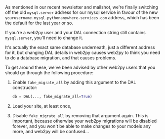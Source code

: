 <!--
.. title: Web2py: how to do a fake migration to change database hostname
.. slug: web2pyfakemigration
.. date: 2016-04-07
.. tags:
.. category:
.. link:
.. description:
.. type: text
-->

As mentioned in our recent newsletter and mailshot, we're finally switching
off the old `mysql.server` address for our mysql service in favour of the 
new `yourusername.mysql.pythonanywhere-services.com` address, which has been
the default for the last year or so.

If you're a web2py user and your DAL connection string still contains
`mysql.server`, you'll need to change it. 

It's actually the exact same database underneath, just a different address for
it, but changing DAL details in web2py causes web2py to think you need to do a
database migration, and that causes problems.

To get around these, we've been advised by other web2py users that you should
go through the following procedure:


1. Enable `fake_migrate_all` by adding this argument to the DAL constructor:

      ```python
      db = DAL(..., fake_migrate_all=True)
      ```

2. Load your site, at least once,

3. Disable `fake_migrate_all` by removing that argument again. This is important,
  because otherwise your web2py migrations will be disabled forever, and you won't
  be able to make changes to your models any more, and web2py will be confused...


